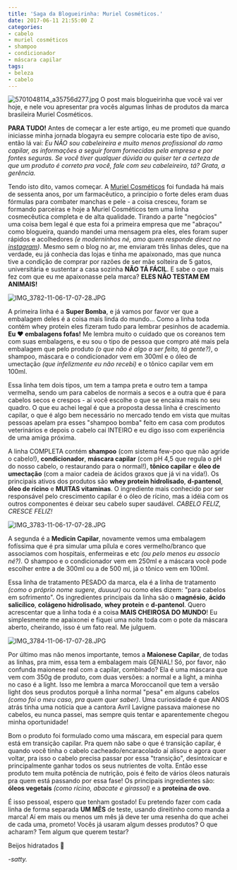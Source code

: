 ```yaml
---
title: 'Saga da Blogueirinha: Muriel Cosméticos.'
date: 2017-06-11 21:55:00 Z
categories:
- cabelo
- muriel cosméticos
- shampoo
- condicionador
- máscara capilar
tags:
- beleza
- cabelo
---
```


![5701048114_a35756d277.jpg](/uploads/5701048114_a35756d277.jpg)
O post mais blogueirinha que você vai ver hoje, e nele vou apresentar pra vocês algumas linhas de produtos da marca brasileira Muriel Cosméticos.

**PARA TUDO!** Antes de começar a ler este artigo, eu me prometi que quando iniciasse minha jornada blogayra eu sempre colocaria este tipo de aviso, então lá vai: *Eu NÃO sou cabeleireira e muito menos profissional do ramo capilar, as informações a seguir foram fornecidas pela empresa e por fontes seguras. Se você tiver qualquer dúvida ou quiser ter a certeza de que um produto é correto pra você, fale com seu cabeleireiro, tá? Grata, a gerência.*

Tendo isto dito, vamos começar. A [Muriel Cosméticos](http://www.muriel.com.br/) foi fundada há mais de sessenta anos, por um farmacêutico, a princípio o forte deles eram duas fórmulas para combater manchas e pele - a coisa cresceu, foram se formando parceiras e hoje a Muriel Cosméticos tem uma linha cosmecêutica completa e de alta qualidade. Tirando a parte "negócios" uma coisa bem legal é que esta foi a primeira empresa que me "abraçou" como blogueira, quando mandei uma mensagem pra eles, eles foram super rápidos e acolhedores *(e moderninhos né, amo quem responde direct no [instagram](https://www.instagram.com/muriel_cosmeticos_oficial/))*. Mesmo sem o blog no ar, me enviaram três linhas deles, que na verdade, eu já conhecia das lojas e tinha me apaixonado, mas que nunca tive a condição de comprar por razões de ser mãe solteira de 5 gatos, universitária e sustentar a casa sozinha **NÃO TÁ FÁCIL**. E sabe o que mais fez com que eu me apaixonasse pela marca? **ELES NÃO TESTAM EM ANIMAIS!**

![IMG_3782-11-06-17-07-28.JPG](/uploads/IMG_3782-11-06-17-07-28.JPG)

A primeira linha é a **Super Bomba**, e já vamos por favor ver que a embalagem deles é a coisa mais linda do mundo... Como a linha toda contém whey protein eles fizeram tudo para lembrar pesinhos de academia. **Eu ❤ embalagens fofas!** Me lembra muito o cuidado que os coreanos tem com suas embalagens, e eu sou o tipo de pessoa que compro até mais pela embalagem que pelo produto *(o que não é algo a ser feito, tá gente?)*, o shampoo, máscara e o condicionador vem em 300ml e o óleo de umectação *(que infelizmente eu não recebi)* e o tônico capilar vem em 100ml.

Essa linha tem dois tipos, um tem a tampa preta e outro tem a tampa vermelha, sendo um para cabelos de normais a secos e a outra que é para cabelos secos e crespos - aí você escolhe o que se encaixa mais no seu quadro. O que eu achei legal é que a proposta dessa linha é crescimento capilar, o que é algo bem necessário no mercado tendo em vista que muitas pessoas apelam pra esses "shampoo bomba" feito em casa com produtos veterinários e depois o cabelo cai INTEIRO e eu digo isso com experiência de uma amiga próxima. 

A linha COMPLETA contém **shampoo** (com sistema few-poo que não agride o cabelo!), **condicionador**, **máscara capilar** (com pH 4,5 que regula o pH do nosso cabelo, o restaurando para o normal!), **tônico capilar** e **óleo de umectação** (com a maior cadeia de ácidos graxos que já vi na vida!). Os principais ativos dos produtos são **whey protein hidrolisado**, **d-pantenol**, **óleo de rícino** e **MUITAS vitaminas**. O ingrediente mais conhecido por ser responsável pelo crescimento capilar é o óleo de rícino, mas a idéia com os outros componentes é deixar seu cabelo super saudável. *CABELO FELIZ, CRESCE FELIZ!*

![IMG_3783-11-06-17-07-28.JPG](/uploads/IMG_3783-11-06-17-07-28.JPG)

A segunda é a **Medicin Capilar**, novamente vemos uma embalagem fofíssima que é pra simular uma pílula e cores vermelho/branco que associamos com hospitais, enfermeiras e etc *(ou pelo menos eu associo né?)*. O shampoo e o condicionador vem em 250ml e a máscara você pode escolher entre a de 300ml ou a de 500 ml, já o tônico vem em 100ml.

Essa linha de tratamento PESADO da marca, ela é a linha de tratamento *(como o próprio nome sugere, duuuur)* ou como eles dizem: "para cabelos em sofrimento". Os ingredientes principais da linha são o **magnésio**, **ácido salicílico**, **colágeno hidrolisado**, **whey protein** e **d-pantenol**. Quero acrescentar que a linha toda é a coisa **MAIS CHEIROSA DO MUNDO**! Eu simplesmente me apaixonei e fiquei uma noite toda com o pote da máscara aberto, cheirando, isso é um fato real. Me julguem.

![IMG_3784-11-06-17-07-28.JPG](/uploads/IMG_3784-11-06-17-07-28.JPG)

Por último mas não menos importante, temos a **Maionese Capilar**, de todas as linhas, pra mim, essa tem a embalagem mais GENIAL! Só, por favor, não confunda maionese real com a capilar, combinado? Ela é uma máscara que vem com 350g de produto, com duas versões: a normal e a light, a minha no caso é a light. Isso me lembra a marca Moroccanoil que tem a versão light dos seus produtos porquê a linha normal "pesa" em alguns cabelos *(como foi o meu caso, pra quem quer saber)*. Uma curiosidade é que ANOS atrás tinha uma notícia que a cantora Avril Lavigne passava maionese no cabelos, eu nunca passei, mas sempre quis tentar e aparentemente chegou minha oportunidade!

Bom o produto foi formulado como uma máscara, em especial para quem está em transição capilar. Pra quem não sabe o que é transição capilar, é quando você tinha o cabelo cacheado/encaracolado aí alisou e agora quer voltar, pra isso o cabelo precisa passar por essa "transição", desintoxicar e principalmente ganhar todos os seus nutrientes de volta. Então esse produto tem muita potência de nutrição, pois é feito de vários óleos naturais pra quem está passando por essa fase! Os principais ingredientes são: **óleos vegetais** *(como rícino, abacate e girassol)* e a **proteína de ovo**.

É isso pessoal, espero que tenham gostado! Eu pretendo fazer com cada linha de forma separada **UM MÊS** de teste, usando direitinho como manda a marca! Aí em mais ou menos um mês já deve ter uma resenha do que achei de cada uma, prometo! Vocês já usaram algum desses produtos? O que acharam? Tem algum que querem testar?

Beijos hidratados 💋

*-satty.*
